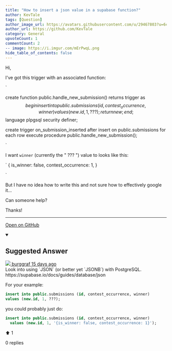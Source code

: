 ```yaml
---
title: "How to insert a json value in a supabase function?"
author: KevTale
tags: [Question]
author_image_url: https://avatars.githubusercontent.com/u/29467803?u=6cd64b671f04933500926935438f3e877a51ad70&v=4
author_url: https://github.com/KevTale
category: General
upvoteCount: 1
commentCount: 2
-- image: https://i.imgur.com/mErPwqL.png
hide_table_of_contents: false
---
```


Hi,

I've got this trigger with an associated function:


`

create function public.handle_new_submission()
returns trigger as $$
begin
  insert into public.submissions (id, contest_occurrence, winner)
  values (new.id, 1, ???);
  return new;
end;
$$ language plpgsql security definer;


create trigger on_submission_inserted
  after insert on public.submissions
  for each row execute procedure public.handle_new_submission();

`

I want `winner` (currently the " ??? ") value to looks like this:


`
{
  is_winner: false,
  contest_occurrence: 1,
 }

`

But I have no idea how to write this and not sure how to effectively google it...

Can someone help?

Thanks!

---

<a href="https://github.com/supabase/supabase/discussions/3524#discussioncomment-1477866" className="margin-bottom--md">Open on GitHub</a>

<details open style={{borderWidth: 1, borderColor: '#3ecf8e', backgroundColor: 'transparent'}}>
  <summary>
    <h2>Suggested Answer</h2>
  </summary>
  <div className="avatar">
  <a href="https://github.com/burggraf" style={{display: 'flex'}} className="margin-vert--md">
  <span className="col--1 avatar ">
    <img className="avatar__photo avatar__photo--sm" src="https://avatars.githubusercontent.com/u/225717?v=4"/>
  </span>
  <span style={{display: 'flex'}}>
    <span className="margin-horiz--sm">burggraf</span>
    <span style={{ color: '#8b949e' }}>15 days ago</span>
  </span>
  </a>
  </div>
  Look into using `JSON` (or better yet `JSONB`) with PostgreSQL.
https://supabase.io/docs/guides/database/json

For your example:

```sql
insert into public.submissions (id, contest_occurrence, winner) 
values (new.id, 1, ???);
```

you could probably just do:
```sql
insert into public.submissions (id, contest_occurrence, winner)
  values (new.id, 1, '{is_winner: false, contest_occurrence: 1}');
```

  <div style={{ display: 'flex', flexDirection: 'row', justifyContent: 'space-between' }}>
    <p>⬆️  <span className="margin-left--sm">1</span></p>
    <p>0 replies</p>
  </div>
</details> 
